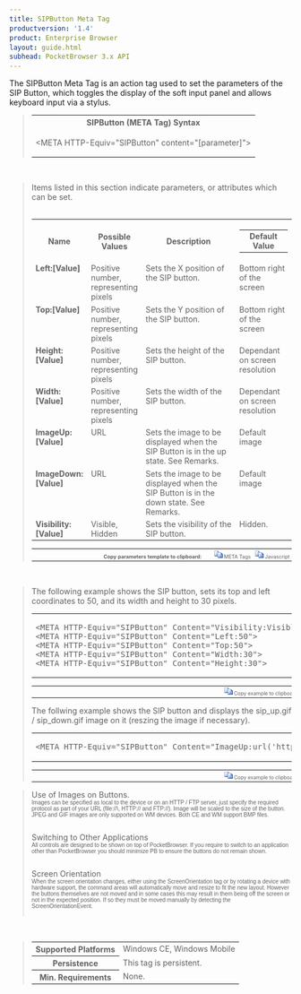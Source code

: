 ```yaml
---
title: SIPButton Meta Tag
productversion: '1.4'
product: Enterprise Browser
layout: guide.html
subhead: PocketBrowser 3.x API
---
```


The SIPButton Meta Tag is an action tag used to set the parameters of the SIP Button, which toggles the display of the soft input panel and allows keyboard input via a stylus.

<div id="SyntaxSpan" style="display:block">
<blockquote>
<table class="clsSyntax" cellspacing="1" cellpadding="3" width="95%">
<tr>
<th class="clsSyntaxHeadings">SIPButton (META Tag) Syntax
</th>
</tr>
<tr>
<td class="clsSyntaxCells">
  <p>&lt;META HTTP-Equiv="SIPButton" content="[parameter]"&gt;</p>
</td>
</tr>
</table>
</blockquote><br></div>
<div id="ParametersWSpan" style="display:block">
<blockquote>
Items listed in this section indicate parameters, or attributes which can be set.
<BR><BR><table class="clsSyntax" cellspacing="1" cellpadding="3" width="95%">
<col width="20%">
<col width="20%">
<col width="38%">
<col width="22%">
<tr>
<th class="clsSyntaxHeadings">Name</th>
<th class="clsSyntaxHeadings">Possible Values</th>
<th class="clsSyntaxHeadings">Description</th>
<th class="clsSyntaxHeadings">
  <table cellspacing="0" cellpadding="0">
    <tr>
      <td width="85%" class="clsSyntaxHeadings" style="border-bottom-style: none;">Default Value</td>
    </tr>
  </table>
</th>
</tr>
<tr>
<td valign="top" class="clsSyntaxCells"><b>Left:[Value]
							</b></td>
<td valign="top" class="clsSyntaxCells">Positive number, representing pixels</td>
<td valign="top" class="clsSyntaxCells">Sets the X position of the SIP button.</td>
<td valign="top" class="clsSyntaxCells">Bottom right of the screen</td>
</tr>
<tr>
<td valign="top" class="clsSyntaxCells"><b>Top:[Value]
							</b></td>
<td valign="top" class="clsSyntaxCells">Positive number, representing pixels</td>
<td valign="top" class="clsSyntaxCells">Sets the Y position of the SIP button.</td>
<td valign="top" class="clsSyntaxCells">Bottom right of the screen</td>
</tr>
<tr>
<td valign="top" class="clsSyntaxCells"><b>Height:[Value]
							</b></td>
<td valign="top" class="clsSyntaxCells">Positive number, representing pixels</td>
<td valign="top" class="clsSyntaxCells">Sets the height of the SIP button.</td>
<td valign="top" class="clsSyntaxCells">Dependant on screen resolution</td>
</tr>
<tr>
<td valign="top" class="clsSyntaxCells"><b>Width:[Value]
							</b></td>
<td valign="top" class="clsSyntaxCells">Positive number, representing pixels</td>
<td valign="top" class="clsSyntaxCells">Sets the width of the SIP button.</td>
<td valign="top" class="clsSyntaxCells">Dependant on screen resolution</td>
</tr>
<tr>
<td valign="top" class="clsSyntaxCells"><b>ImageUp:[Value]
							</b></td>
<td valign="top" class="clsSyntaxCells">URL</td>
<td valign="top" class="clsSyntaxCells">Sets the image to be displayed when the SIP Button is in the up state. See Remarks.</td>
<td valign="top" class="clsSyntaxCells">Default image</td>
</tr>
<tr>
<td valign="top" class="clsSyntaxCells"><b>ImageDown:[Value]
							</b></td>
<td valign="top" class="clsSyntaxCells">URL</td>
<td valign="top" class="clsSyntaxCells">Sets the image to be displayed when the SIP Button is in the down state. See Remarks.</td>
<td valign="top" class="clsSyntaxCells">Default image</td>
</tr>
<tr>
<td valign="top" class="clsSyntaxCells"><b>Visibility:[Value]
							</b></td>
<td valign="top" class="clsSyntaxCells">Visible, Hidden</td>
<td valign="top" class="clsSyntaxCells">Sets the visibility of the SIP button.</td>
<td valign="top" class="clsSyntaxCells">Hidden.</td>
</tr>
</table>
<table cellspacing="1" cellpadding="3" width="95%">
<col width="78%">
<col width="8%">
<col width="1%">
<col width="5%">
<col width="1%">
<col width="5%">
<col width="2%">
<tr align="right">
<td></td>
<td valign="bottom" style="border-bottom-style: none;font-weight:normal;font-size:xx-small;"><nobr><b>Copy parameters template to clipboard:</b></nobr></td>
<td></td>
<td valign="bottom" style="border-bottom-style: none;font-weight:normal;font-size:xx-small;"><nobr><img id="imgCopyDefaultsW" alt="Copy META Tag template to clipboard" onclick="CopyTemplate('txtMETATemplateW')" onmouseover="this.style.cursor='hand'" src="../Resources/CopyDefaults.gif">
			META Tags
		</nobr></td>
<td></td>
<td valign="middle" style="border-bottom-style: none;font-weight:normal;font-size:xx-small;"><nobr><img id="imgCopyDefaultsW" alt="Copy Javascript template to clipboard" onclick="CopyTemplate('txtJavascriptTemplateW')" onmouseover="this.style.cursor='hand'" src="../Resources/CopyDefaults.gif">
			Javascript
		</nobr></td>
<td></td>
</tr>
</table>
<div style="display:none"><textarea id="txtMETATemplateW">&lt;!-- 
The SIPButton META Tag is an action tag used to set the parameters of the SIP Button. The SIPButton will toggle the display of the soft input panel allowing keyboard input via a stylus.
--&gt;

&lt;!-- &lt;META HTTP-Equiv="SIPButton" Content="Left:[Value]"&gt; --&gt;      &lt;!-- Sets the X position of the SIP button. --&gt;
&lt;!-- &lt;META HTTP-Equiv="SIPButton" Content="Top:[Value]"&gt; --&gt;      &lt;!-- Sets the Y position of the SIP button. --&gt;
&lt;!-- &lt;META HTTP-Equiv="SIPButton" Content="Height:[Value]"&gt; --&gt;      &lt;!-- Sets the height of the SIP button. --&gt;
&lt;!-- &lt;META HTTP-Equiv="SIPButton" Content="Width:[Value]"&gt; --&gt;      &lt;!-- Sets the width of the SIP button. --&gt;
&lt;!-- &lt;META HTTP-Equiv="SIPButton" Content="ImageUp:[Value]"&gt; --&gt;      &lt;!-- Sets the image to be displayed when the SIP Button is in the up state. See Remarks. --&gt;
&lt;!-- &lt;META HTTP-Equiv="SIPButton" Content="ImageDown:[Value]"&gt; --&gt;      &lt;!-- Sets the image to be displayed when the SIP Button is in the down state. See Remarks. --&gt;
&lt;!-- &lt;META HTTP-Equiv="SIPButton" Content="Visibility:[Value]"&gt; --&gt;      &lt;!-- Sets the visibility of the SIP button. --&gt;</textarea></div>
<div style="display:none"><textarea id="txtJavascriptTemplateW">&lt;script&gt;
/*
The SIPButton META Tag is an action tag used to set the parameters of the SIP Button. The SIPButton will toggle the display of the soft input panel allowing keyboard input via a stylus.
*/

function doSIPButtonInit()
{
var objGeneric = new ActiveXObject("PocketBrowser.Generic");

//objGeneric.InvokeMETAFunction('SIPButton', 'Left:[Value]');      /* Sets the X position of the SIP button. */
//objGeneric.InvokeMETAFunction('SIPButton', 'Top:[Value]');      /* Sets the Y position of the SIP button. */
//objGeneric.InvokeMETAFunction('SIPButton', 'Height:[Value]');      /* Sets the height of the SIP button. */
//objGeneric.InvokeMETAFunction('SIPButton', 'Width:[Value]');      /* Sets the width of the SIP button. */
//objGeneric.InvokeMETAFunction('SIPButton', 'ImageUp:[Value]');      /* Sets the image to be displayed when the SIP Button is in the up state. See Remarks. */
//objGeneric.InvokeMETAFunction('SIPButton', 'ImageDown:[Value]');      /* Sets the image to be displayed when the SIP Button is in the down state. See Remarks. */
//objGeneric.InvokeMETAFunction('SIPButton', 'Visibility:[Value]');      /* Sets the visibility of the SIP button. */

}
&lt;/script&gt;</textarea></div>
</blockquote><br></div>

<div id="ExamplesSpan" style="display:block">
<blockquote>
<p>The following example shows the SIP button, sets its top and left coordinates to 50, and its width and height to 30 pixels.</p>
<table class="clsSyntax" cellspacing="1" cellpadding="3" width="95%">
<tr>
<td>
  <pre class="clsSyntaxCells">
&lt;META HTTP-Equiv="SIPButton" Content="Visibility:Visible"&gt;
&lt;META HTTP-Equiv="SIPButton" Content="Left:50"&gt;
&lt;META HTTP-Equiv="SIPButton" Content="Top:50"&gt;
&lt;META HTTP-Equiv="SIPButton" Content="Width:30"&gt;
&lt;META HTTP-Equiv="SIPButton" Content="Height:30"&gt;
</pre>
</td>
</tr>
</table>
<table cellspacing="1" cellpadding="3" width="95%">
<col width="85%">
<col width="15%">
<tr align="right">
<td></td>
<td valign="bottom" style="border-bottom-style: none;font-weight:normal;font-size:xx-small;"><nobr><img id="imgCopyDefaults" alt="Copy example to clipboard" onmouseover="this.style.cursor='hand'" src="../Resources/CopyDefaults.gif" onclick="CopyTemplate('ID0EJD');">
			Copy example to clipboard
		</nobr></td>
</tr>
</table>
<div id="Examples" style="display:none"><textarea id="ID0EJD">&lt;!-- 
The following example shows the SIP button, sets its top and left coordinates to 50, and its width and height to 30 pixels.
--&gt;

&lt;META HTTP-Equiv="SIPButton" Content="Visibility:Visible"&gt;
&lt;META HTTP-Equiv="SIPButton" Content="Left:50"&gt;
&lt;META HTTP-Equiv="SIPButton" Content="Top:50"&gt;
&lt;META HTTP-Equiv="SIPButton" Content="Width:30"&gt;
&lt;META HTTP-Equiv="SIPButton" Content="Height:30"&gt;
</textarea></div>
<p>The follwing example shows the SIP button and displays the sip_up.gif / sip_down.gif image on it (reszing the image if necessary).</p>
<table class="clsSyntax" cellspacing="1" cellpadding="3" width="95%">
<tr>
<td>
  <pre class="clsSyntaxCells">
&lt;META HTTP-Equiv="SIPButton" Content="ImageUp:url('http://myaddress/sip_up.gif'); ImageDown:url('http://myaddress/sip_down.gif'); Visibility:Visible"&gt;
</pre>
</td>
</tr>
</table>
<table cellspacing="1" cellpadding="3" width="95%">
<col width="85%">
<col width="15%">
<tr align="right">
<td></td>
<td valign="bottom" style="border-bottom-style: none;font-weight:normal;font-size:xx-small;"><nobr><img id="imgCopyDefaults" alt="Copy example to clipboard" onmouseover="this.style.cursor='hand'" src="../Resources/CopyDefaults.gif" onclick="CopyTemplate('ID0EQD');">
			Copy example to clipboard
		</nobr></td>
</tr>
</table>
<div id="Examples" style="display:none"><textarea id="ID0EQD">&lt;!-- 
The follwing example shows the SIP button and displays the sip_up.gif / sip_down.gif image on it (reszing the image if necessary).
--&gt;

&lt;META HTTP-Equiv="SIPButton" Content="ImageUp:url('http://myaddress/sip_up.gif'); ImageDown:url('http://myaddress/sip_down.gif'); Visibility:Visible"&gt;
</textarea></div>
</blockquote>
</div>
<div id="RemarksSpan" style="display:block">
<blockquote>
<DIV class="clsRef">Use of Images on Buttons.</DIV>
<DIV style="font-family:verdana,arial,helvetica;font-size:x-small;">Images can be specified as local to the device or on an HTTP / FTP server, just specify the required protocol as part of your URL (file://\, HTTP:// and FTP://).  Image will be scaled to the size of the button.  JPEG and GIF images are only supported on WM devices.  Both CE and WM support BMP files.</DIV>
<pre style="font-family:courier;font-size:small;"></pre>
<DIV class="clsRef">Switching to Other Applications</DIV>
<DIV style="font-family:verdana,arial,helvetica;font-size:x-small;">All controls are designed to be shown on top of PocketBrowser.  If you require to switch to an application other than PocketBrowser you should minimize PB to ensure the buttons do not remain shown.</DIV>
<pre style="font-family:courier;font-size:small;"></pre>
<DIV class="clsRef">Screen Orientation</DIV>
<DIV style="font-family:verdana,arial,helvetica;font-size:x-small;">When the screen orientation changes, either using the ScreenOrientation tag or by rotating a device with hardware support, the command areas will automatically move and resize to fit the new layout. However the buttons themselves are not moved and in some cases this may result in them being off the screen or not in the expected position. If so they must be moved manually by detecting the ScreenOrientationEvent.</DIV>
<pre style="font-family:courier;font-size:small;"></pre>
</blockquote><br></div>
<div id="InfoSpan" style="display:block">
<blockquote>
<table>
<tr>
<th>Supported Platforms</th>
<td>Windows CE, Windows Mobile</td>
</tr>
<tr>
<th>Persistence</th>
<td>This tag is persistent.</td>
</tr>
<tr>
<th>Min. Requirements</th>
<td>None.</td>
</tr>
</table>
</blockquote><br>
</div>
